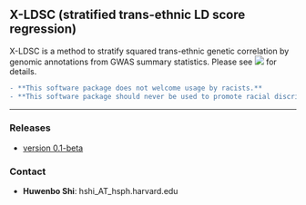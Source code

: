 ## X-LDSC (stratified trans-ethnic LD score regression)

X-LDSC is a method to stratify squared trans-ethnic genetic correlation
by genomic annotations from GWAS summary statistics. Please see
[![](https://img.shields.io/badge/docs-latest-blue.svg)](https://huwenboshi.github.io/x-ldsc)
for details.

```diff
- **This software package does not welcome usage by racists.**
- **This software package should never be used to promote racial discrimination and inequality.**<
```

---

### Releases

* [version 0.1-beta](https://github.com/huwenboshi/x-ldsc/archive/v0.1-beta.zip)

### Contact

* **Huwenbo Shi**: hshi_AT_hsph.harvard.edu
